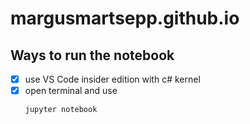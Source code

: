 # margusmartsepp.github.io
## Ways to run the notebook
- [x] use VS Code insider edition with c# kernel 
- [x] open terminal and use 
    ```
    jupyter notebook
    ```